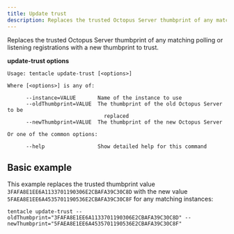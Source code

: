 ```yaml
---
title: Update trust
description: Replaces the trusted Octopus Server thumbprint of any matching polling or listening registrations with a new thumbprint to trust
---
```


Replaces the trusted Octopus Server thumbprint of any matching polling or listening registrations with a new thumbprint to trust.

**update-trust options**

```text
Usage: tentacle update-trust [<options>]

Where [<options>] is any of:

      --instance=VALUE       Name of the instance to use
      --oldThumbprint=VALUE  The thumbprint of the old Octopus Server to be
                               replaced
      --newThumbprint=VALUE  The thumbprint of the new Octopus Server

Or one of the common options:

      --help                 Show detailed help for this command
```

## Basic example

This example replaces the trusted thumbprint value `3FAFA8E1EE6A1133701190306E2CBAFA39C30C8D` with the new value `5FAEA8E1EE6A4535701190536E2CBAFA39C30C8F` for any matching instances:

```
tentacle update-trust --oldThumbprint="3FAFA8E1EE6A1133701190306E2CBAFA39C30C8D" --newThumbprint="5FAEA8E1EE6A4535701190536E2CBAFA39C30C8F"
```

